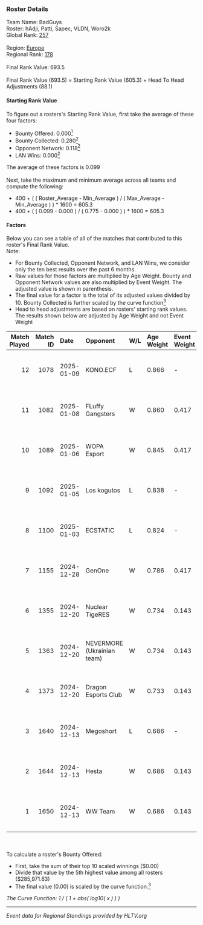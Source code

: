### Roster Details<br />
Team Name: BadGuys<br />
Roster: hAdji, Patti, Sapec, VLDN, Woro2k<br />
Global Rank: [257](../../standings_global_2025_02_28.md)<br />
<br />
Region: [Europe]( ../../standings_europe_2025_02_28.md)<br />
Regional Rank: [178]( ../../standings_europe_2025_02_28.md)<br />
<br />
Final Rank Value:  693.5<br />
<br />
Final Rank Value (693.5) = Starting Rank Value (605.3) + Head To Head Adjustments (88.1)<br />

#### Starting Rank Value<br />
To figure out a rosters's Starting Rank Value, first take the average of these four factors:<br />
- Bounty Offered: 0.000[<sup>1</sup>](#table2)
- Bounty Collected: 0.280[<sup>2</sup>](#table1)
- Opponent Network: 0.118[<sup>2</sup>](#table1)
- LAN Wins: 0.000[<sup>2</sup>](#table1)

The average of these factors is 0.099<br />
<br />
Next, take the maximum and minimum average across all teams and compute the following:<br />
- 400 + ( ( Roster_Average - Min_Average ) / ( Max_Average - Min_Average ) ) * 1600 = 605.3
- 400 + ( ( 0.099 - 0.000 ) / ( 0.775 - 0.000 ) ) * 1600 = 605.3


#### Factors<br />
Below you can see a table of all of the matches that contributed to this roster's Final Rank Value.<br />
Note:<br />

- For Bounty Collected, Opponent Network, and LAN Wins, we consider only the ten best results over the past 6 months.
- Raw values for those factors are multiplied by Age Weight. Bounty and Opponent Network values are also multiplied by Event Weight. The adjusted value is shown in parenthesis.
- The final value for a factor is the total of its adjusted values divided by 10. Bounty Collected is further scaled by the curve function[<sup>3</sup>](#curveFunction)
- Head to head adjustments are based on rosters' starting rank values. The results shown below are adjusted by Age Weight and not Event Weight
<span id="table1"></span><br />


| Match Played | Match ID | Date       | Opponent                   | W/L | Age Weight | Event Weight | Bounty Collected | Opponent Network | LAN Wins  | H2H Adj. | Roster                            |
| -: | -: | :- | :- | :- | :- | :- | :- | :- | :- | -: | :- |
|           12 |     1078 | 2025-01-09 | KONO.ECF                   | L   | 0.866      | -            | -                | -                | -         |   -15.62 | hAdji, Patti, Sapec, VLDN, Woro2k |
|           11 |     1082 | 2025-01-08 | FLuffy Gangsters           | W   | 0.860      | 0.417        | 0.017 (0.006)    | 1.000 (0.358)    | 0 (0.000) |    19.41 | hAdji, Patti, Sapec, VLDN, Woro2k |
|           10 |     1089 | 2025-01-06 | WOPA Esport                | W   | 0.845      | 0.417        | 0.037 (0.013)    | 0.845 (0.298)    | 0 (0.000) |    18.97 | hAdji, Patti, Sapec, VLDN, Woro2k |
|            9 |     1092 | 2025-01-05 | Los kogutos                | L   | 0.838      | -            | -                | -                | -         |    -5.62 | hAdji, Patti, Sapec, VLDN, Woro2k |
|            8 |     1100 | 2025-01-03 | ECSTATIC                   | L   | 0.824      | -            | -                | -                | -         |    -4.15 | hAdji, Patti, Sapec, VLDN, Woro2k |
|            7 |     1155 | 2024-12-28 | GenOne                     | W   | 0.786      | 0.417        | 0.015 (0.005)    | 0.839 (0.275)    | 0 (0.000) |    18.04 | hAdji, Patti, Sapec, VLDN, Woro2k |
|            6 |     1355 | 2024-12-20 | Nuclear TigeRES            | W   | 0.734      | 0.143        | 0.005 (0.001)    | 0.531 (0.056)    | 0 (0.000) |    16.26 | hAdji, Kvem, Patti, VLDN, Woro2k  |
|            5 |     1363 | 2024-12-20 | NEVERMORE (Ukrainian team) | W   | 0.734      | 0.143        | 0.012 (0.001)    | 0.977 (0.102)    | 0 (0.000) |    17.67 | hAdji, Kvem, Patti, VLDN, Woro2k  |
|            4 |     1373 | 2024-12-20 | Dragon Esports Club        | W   | 0.733      | 0.143        | 0.008 (0.001)    | 0.336 (0.035)    | 0 (0.000) |    14.03 | hAdji, Kvem, Patti, VLDN, Woro2k  |
|            3 |     1640 | 2024-12-13 | Megoshort                  | L   | 0.686      | -            | -                | -                | -         |   -13.21 | hAdji, Kvem, Sapec, Topa, Woro2k  |
|            2 |     1644 | 2024-12-13 | Hesta                      | W   | 0.686      | 0.143        | 0.003 (0.000)    | 0.502 (0.049)    | 0 (0.000) |    14.46 | hAdji, Kvem, Sapec, Topa, Woro2k  |
|            1 |     1650 | 2024-12-13 | WW Team                    | W   | 0.686      | 0.143        | 0.000 (0.000)    | 0.031 (0.003)    | 0 (0.000) |     7.86 | hAdji, Kvem, Sapec, Topa, Woro2k  |

<br />
<span id="table2"></span><br />
To calculate a roster's Bounty Offered:<br />

- First, take the sum of their top 10 scaled winnings ($0.00)
- Divide that value by the 5th highest value among all rosters ($285,971.63)
- The final value (0.00) is scaled by the curve function.[<sup>3</sup>](#curveFunction)

<span id="curveFunction"></span>_The Curve Function: 1 / ( 1 + abs( log10( x ) ) )_<br />

---
_Event data for Regional Standings provided by HLTV.org_<br />
